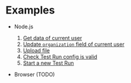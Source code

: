 # Examples

  * Node.js

    1. [Get data of current user](nodejs/1-get-me-data.js)
    2. [Update `organization` field of current user](nodejs/2-update-me-data.js)
    3. [Upload file](nodejs/3-upload-file.js)
    4. [Check Test Run config is valid](nodejs/4-check-config.js)
    5. [Start a new Test Run](nodejs/5-start-new-test-run.js)


  * Browser (TODO)
